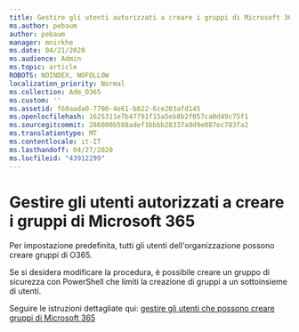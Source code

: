 ```yaml
---
title: Gestire gli utenti autorizzati a creare i gruppi di Microsoft 365
ms.author: pebaum
author: pebaum
manager: mnirkhe
ms.date: 04/21/2020
ms.audience: Admin
ms.topic: article
ROBOTS: NOINDEX, NOFOLLOW
localization_priority: Normal
ms.collection: Adm_O365
ms.custom: ''
ms.assetid: f68aada0-7700-4e61-b822-6ce203afd145
ms.openlocfilehash: 1625311e7b47791f15a5eb8b2f057ca0d49c75f1
ms.sourcegitcommit: 286000b588adef1bbbb28337a9d9e087ec783fa2
ms.translationtype: MT
ms.contentlocale: it-IT
ms.lasthandoff: 04/27/2020
ms.locfileid: "43912299"
---
```

# <a name="manage-who-can-create-microsoft-365-groups"></a>Gestire gli utenti autorizzati a creare i gruppi di Microsoft 365

Per impostazione predefinita, tutti gli utenti dell'organizzazione possono creare gruppi di O365.
  
Se si desidera modificare la procedura, è possibile creare un gruppo di sicurezza con PowerShell che limiti la creazione di gruppi a un sottoinsieme di utenti.
  
Seguire le istruzioni dettagliate qui: [gestire gli utenti che possono creare gruppi di Microsoft 365](https://docs.microsoft.com/office365/admin/create-groups/manage-creation-of-groups)
  

